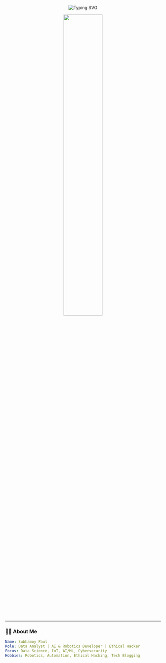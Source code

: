 <!-- Profile Banner -->
<p align="center">
  <img src="https://readme-typing-svg.demolab.com/?lines=Hi,+I'm+Subhamoy+Paul!;Data+Analyst;IoT+%26+Robotics+Developer;Ethical+Hacker;Always+Learning+New+Things...&center=true&width=500&height=45&font=Fira+Code&pause=1000&color=00FF99&vCenter=true" alt="Typing SVG" />
</p>

<p align="center">
  <img src="https://media.giphy.com/media/qgQUggAC3Pfv687qPC/giphy.gif" width="50%">
</p>

---

### 🧑‍💻 About Me

```yaml
Name: Subhamoy Paul
Role: Data Analyst | AI & Robotics Developer | Ethical Hacker
Focus: Data Science, IoT, AI/ML, Cybersecurity
Hobbies: Robotics, Automation, Ethical Hacking, Tech Blogging
